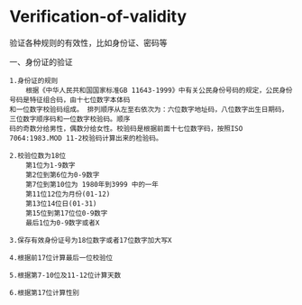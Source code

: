 # Verification-of-validity
验证各种规则的有效性，比如身份证、密码等

一、身份证的验证
    
    1.身份证的规则
        根据《中华人民共和国国家标准GB 11643-1999》中有关公民身份号码的规定，公民身份号码是特征组合码，由十七位数字本体码
    和一位数字校验码组成。 排列顺序从左至右依次为：六位数字地址码，八位数字出生日期码，三位数字顺序码和一位数字校验码。顺序
    码的奇数分给男性，偶数分给女性。校验码是根据前面十七位数字码，按照ISO 7064:1983.MOD 11-2校验码计算出来的检验码。
    
    2.校验位数为18位
        第1位为1-9数字
        第2位到第6位为0-9数字
        第7位到第10位为 1980年到3999 中的一年   
        第11位12位为月份(01-12)  
        第13位14位日(01-31)
        第15位到第17位位0-9数字
        最后1位为0-9数字或者X
        
    3.保存有效身份证号为18位数字或者17位数字加大写X
    
    4.根据前17位计算最后一位校验位
    
    5.根据第7-10位及11-12位计算天数
    
    6.根据第17位计算性别
    
